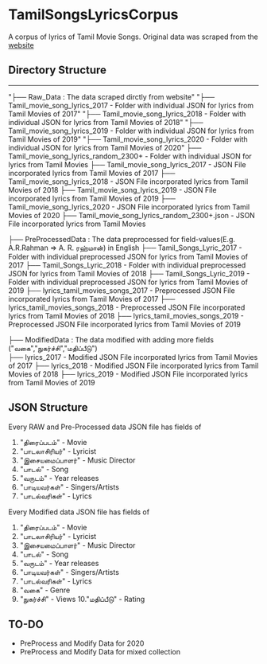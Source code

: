# TamilSongsLyricsCorpus
A corpus of lyrics of Tamil Movie Songs. Original data was scraped from the [website](https://www.tamilpaa.com/)

## Directory Structure
-----

"├── Raw_Data : The data scraped dirctly from website"
  "├── Tamil_movie_song_lyrics_2017 - Folder with individual JSON for lyrics from Tamil Movies of 2017"
  "├── Tamil_movie_song_lyrics_2018 - Folder with individual JSON for lyrics from Tamil Movies of 2018"
  "├── Tamil_movie_song_lyrics_2019 - Folder with individual JSON for lyrics from Tamil Movies of 2019"
  "├── Tamil_movie_song_lyrics_2020 - Folder with individual JSON for lyrics from Tamil Movies of 2020"
  ├── Tamil_movie_song_lyrics_random_2300+ - Folder with individual JSON for lyrics from Tamil Movies
  ├── Tamil_movie_song_lyrics_2017 - JSON File incorporated lyrics from Tamil Movies of 2017
  ├── Tamil_movie_song_lyrics_2018 - JSON File incorporated lyrics from Tamil Movies of 2018
  ├── Tamil_movie_song_lyrics_2019 - JSON File incorporated lyrics from Tamil Movies of 2019
  ├── Tamil_movie_song_lyrics_2020 - JSON File incorporated lyrics from Tamil Movies of 2020
  ├── Tamil_movie_song_lyrics_random_2300+.json - JSON File incorporated lyrics from Tamil Movies
  
├── PreProcessedData : The data preprocessed for field-values(E.g. A.R.Rahman => A. R. ரஹ்மான்) in English
  ├── Tamil_Songs_Lyric_2017 - Folder with individual preprocessed JSON for lyrics from Tamil Movies of 2017
  ├── Tamil_Songs_Lyric_2018 - Folder with individual preprocessed JSON for lyrics from Tamil Movies of 2018
  ├── Tamil_Songs_Lyric_2019 - Folder with individual preprocessed JSON for lyrics from Tamil Movies of 2019
  ├── lyrics_tamil_movies_songs_2017 - Preprocessed JSON File incorporated lyrics from Tamil Movies of 2017
  ├── lyrics_tamil_movies_songs_2018 - Preprocessed JSON File incorporated lyrics from Tamil Movies of 2018
  ├── lyrics_tamil_movies_songs_2019 - Preprocessed JSON File incorporated lyrics from Tamil Movies of 2019
  
├── ModifiedData : The data modified with adding more fields ("வகை","நுகர்ச்சி","மதிப்பீடு")  
  ├── lyrics_2017 - Modified JSON File incorporated lyrics from Tamil Movies of 2017
  ├── lyrics_2018 - Modified JSON File incorporated lyrics from Tamil Movies of 2018
  ├── lyrics_2019 - Modified JSON File incorporated lyrics from Tamil Movies of 2019
  

JSON Structure
---
Every RAW and Pre-Processed data JSON file has fields of 
1. "திரைப்படம்" - Movie
2. "பாடலாசிரியர்" - Lyricist  
3. "இசையமைப்பாளர்" - Music Director
4. "பாடல்" - Song
5. "வருடம்" - Year releases
6. "பாடியவர்கள்" - Singers/Artists
7. "பாடல்வரிகள்" - Lyrics 

Every Modified data JSON file has fields of 
1. "திரைப்படம்" - Movie
2. "பாடலாசிரியர்" - Lyricist  
3. "இசையமைப்பாளர்" - Music Director
4. "பாடல்" - Song
5. "வருடம்" - Year releases
6. "பாடியவர்கள்" - Singers/Artists
7. "பாடல்வரிகள்" - Lyrics 
8. "வகை" - Genre
9. "நுகர்ச்சி" - Views
10."மதிப்பீடு" - Rating

TO-DO
---
* PreProcess and Modify Data for 2020
* PreProcess and Modify Data for mixed collection 

